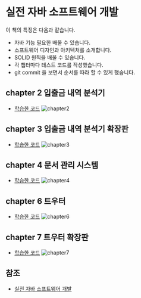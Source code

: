 # 실전 자바 소프트웨어 개발
이 책의 특징은 다음과 같습니다.
- 자바 기능 필요한 배울 수 있습니다.
- 소프트웨어 디자인과 아키텍처를 소개합니다.
- SOLID 원칙을 배울 수 있습니다.
- 각 챕터마다 테스트 코드를 작성했습니다.
- git commit 을 보면서 순서를 따라 할 수 있게 했습니다.

## chapter 2 입출금 내역 분석기
- [학습한 코드](https://github.com/jihwooon/java-in-action/pull/99)
![chapter2](https://github.com/jihwooon/java-in-action/assets/68071599/47f88927-3a21-47b8-88fe-241ecc97947f)


## chapter 3 입출금 내역 분석기 확장판
- [학습한 코드](https://github.com/jihwooon/java-in-action/pull/100)
![chapter3](https://github.com/jihwooon/java-in-action/assets/68071599/4a0f15a9-61b4-4aaa-8bc9-a39b16dac0dc)



## chapter 4 문서 관리 시스템
- [학습한 코드](https://github.com/jihwooon/java-in-action/pull/102)
![chapter4](https://github.com/jihwooon/java-in-action/assets/68071599/bb5f6e2c-924f-439b-a84e-2f50246b4f3f)

## chapter 6 트우터
- [학습한 코드](https://github.com/jihwooon/java-in-action/pull/104)
![chapter6](https://github.com/jihwooon/java-in-action/assets/68071599/eff2ba29-8705-45ba-81e0-d921118bb164)

## chapter 7 트우터 확장판
- [학습한 코드](https://github.com/jihwooon/java-in-action/pull/105)
![chapter7](https://github.com/jihwooon/java-in-action/assets/68071599/8d76559a-7b33-4f1a-a335-4d91119bee75)

## 참조
- [실전 자바 소프트웨어 개발](https://www.aladin.co.kr/shop/wproduct.aspx?ItemId=242651862)

